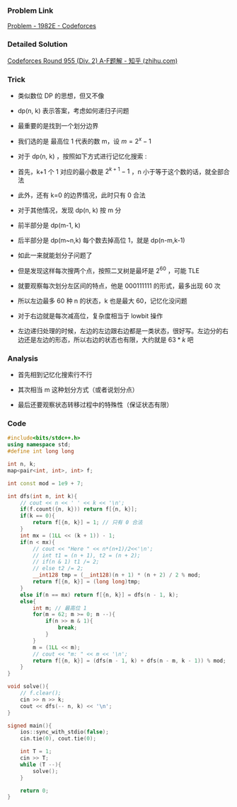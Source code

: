 ### Problem Link

[Problem - 1982E - Codeforces](https://codeforces.com/problemset/problem/1982/E)

### Detailed Solution

[Codeforces Round 955 (Div. 2) A-F题解 - 知乎 (zhihu.com)](https://zhuanlan.zhihu.com/p/705437500)

### Trick

- 类似数位 DP 的思想，但又不像

- dp(n, k) 表示答案，考虑如何递归子问题

- 最重要的是找到一个划分边界

- 我们选的是 最高位 1 代表的数 m，设 $m=2^x-1$ 

- 对于 dp(n, k) ，按照如下方式进行记忆化搜索 :

- 首先，k+1 个 1 对应的最小数是 $2^{k+1}-1$ ，n 小于等于这个数的话，就全部合法

- 此外，还有 k=0 的边界情况，此时只有 0 合法

- 对于其他情况，发现 dp(n, k) 按 m 分

- 前半部分是 dp(m-1, k)

- 后半部分是 dp(m~n,k) 每个数去掉高位 1，就是 dp(n-m,k-1)

- 如此一来就能划分子问题了

- 但是发现这样每次搜两个点，按照二叉树是最坏是 $2^{60}$ ，可能 TLE

- 就要观察每次划分左区间的特点，他是 $000111111$ 的形式，最多出现 60 次

- 所以左边最多 60 种 n 的状态，k 也是最大 60，记忆化没问题

- 对于右边就是每次减高位，复杂度相当于 lowbit 操作

- 左边递归处理的时候，左边的左边跟右边都是一类状态，很好写。左边分的右边还是左边的形态，所以右边的状态也有限，大约就是 $63*k$  吧

### Analysis

- 首先相到记忆化搜索行不行

- 其次相当 m 这种划分方式（或者说划分点）

- 最后还要观察状态转移过程中的特殊性（保证状态有限）

### Code

```cpp
#include<bits/stdc++.h>
using namespace std;
#define int long long

int n, k;
map<pair<int, int>, int> f;

int const mod = 1e9 + 7;

int dfs(int n, int k){
	// cout << n << ' ' << k << '\n';
	if(f.count({n, k})) return f[{n, k}];
	if(k == 0){
		return f[{n, k}] = 1; // 只有 0 合法
	}
	int mx = (1LL << (k + 1)) - 1;
	if(n < mx){
		// cout << "Here " << n*(n+1)/2<<'\n';
		// int t1 = (n + 1), t2 = (n + 2);
		// if(n & 1) t1 /= 2;
		// else t2 /= 2;
		__int128 tmp = (__int128)(n + 1) * (n + 2) / 2 % mod;
		return f[{n, k}] = (long long)tmp;
	}
	else if(n == mx) return f[{n, k}] = dfs(n - 1, k);
	else{
		int m; // 最高位 1
		for(m = 62; m >= 0; m --){
			if(n >> m & 1){
				break;
			}
		}
		m = (1LL << m);
		// cout << "m: " << m << '\n';
		return f[{n, k}] = (dfs(m - 1, k) + dfs(n - m, k - 1)) % mod;
	}
}

void solve(){
	// f.clear();
	cin >> n >> k;
	cout << dfs(-- n, k) << '\n';
}

signed main(){
	ios::sync_with_stdio(false);
	cin.tie(0), cout.tie(0);

	int T = 1;
	cin >> T;
	while (T --){
		solve();
	}

	return 0;
}
```
